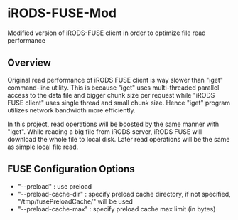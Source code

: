iRODS-FUSE-Mod
==============

Modified version of iRODS-FUSE client in order to optimize file read performance

Overview
--------

Original read performance of iRODS FUSE client is way slower than "iget" command-line utility. This is because "iget" uses multi-threaded parallel access to the data file and bigger chunk size per request while "iRODS FUSE client" uses single thread and small chunk size. Hence "iget" program utilizes network bandwidth more efficiently.

In this project, read operations will be boosted by the same manner with "iget". While reading a big file from iRODS server, iRODS FUSE will download the whole file to local disk. Later read operations will be the same as simple local file read.

FUSE Configuration Options
--------------------------

- "--preload" : use preload
- "--preload-cache-dir" : specify preload cache directory, if not specified, "/tmp/fusePreloadCache/" will be used
- "--preload-cache-max" : specify preload cache max limit (in bytes)

